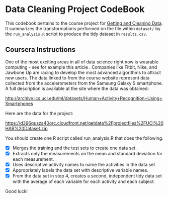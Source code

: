 # Data Cleaning Project CodeBook #

This codebook pertains to the course project for [Getting and Cleaning Data](https://www.coursera.org/learn/data-cleaning/home/welcome). It summarizes the transformations performed on the file within `dataset/` by the `run_analysis.R` script to produce the tidy dataset in `results.csv`.

## Coursera Instructions ##

One of the most exciting areas in all of data science right now is wearable computing - see for example this article . Companies like Fitbit, Nike, and Jawbone Up are racing to develop the most advanced algorithms to attract new users. The data linked to from the course website represent data collected from the accelerometers from the Samsung Galaxy S smartphone. A full description is available at the site where the data was obtained:

http://archive.ics.uci.edu/ml/datasets/Human+Activity+Recognition+Using+Smartphones

Here are the data for the project:

https://d396qusza40orc.cloudfront.net/getdata%2Fprojectfiles%2FUCI%20HAR%20Dataset.zip

You should create one R script called run_analysis.R that does the following.

 - [x] Merges the training and the test sets to create one data set.
 - [x] Extracts only the measurements on the mean and standard deviation for each measurement.
 - [x] Uses descriptive activity names to name the activities in the data set
 - [x] Appropriately labels the data set with descriptive variable names.
 - [x] From the data set in step 4, creates a second, independent tidy data set with the average of each variable for each activity and each subject.

Good luck!